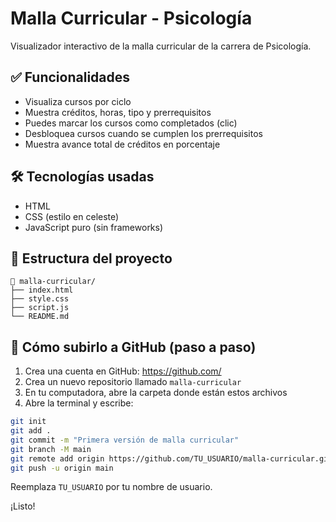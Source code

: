 # Malla Curricular - Psicología

Visualizador interactivo de la malla curricular de la carrera de Psicología.

## ✅ Funcionalidades

- Visualiza cursos por ciclo
- Muestra créditos, horas, tipo y prerrequisitos
- Puedes marcar los cursos como completados (clic)
- Desbloquea cursos cuando se cumplen los prerrequisitos
- Muestra avance total de créditos en porcentaje

## 🛠️ Tecnologías usadas

- HTML
- CSS (estilo en celeste)
- JavaScript puro (sin frameworks)

## 📂 Estructura del proyecto

```
📁 malla-curricular/
├── index.html
├── style.css
├── script.js
└── README.md
```

## 🚀 Cómo subirlo a GitHub (paso a paso)

1. Crea una cuenta en GitHub: https://github.com/
2. Crea un nuevo repositorio llamado `malla-curricular`
3. En tu computadora, abre la carpeta donde están estos archivos
4. Abre la terminal y escribe:

```bash
git init
git add .
git commit -m "Primera versión de malla curricular"
git branch -M main
git remote add origin https://github.com/TU_USUARIO/malla-curricular.git
git push -u origin main
```

Reemplaza `TU_USUARIO` por tu nombre de usuario.

¡Listo!
